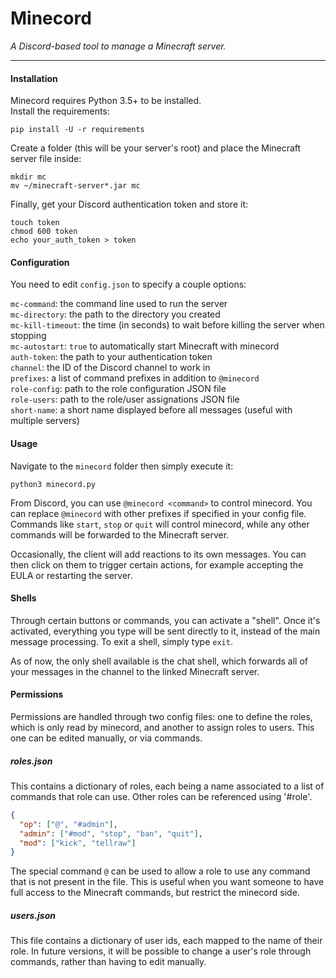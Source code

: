 Minecord
========

*A Discord-based tool to manage a Minecraft server.*

---

#### Installation

Minecord requires Python 3.5+ to be installed.  
Install the requirements:

```
pip install -U -r requirements
```

Create a folder (this will be your server's root) and place the Minecraft
server file inside:

```
mkdir mc
mv ~/minecraft-server*.jar mc
```

Finally, get your Discord authentication token and store it:

```
touch token
chmod 600 token
echo your_auth_token > token
```

#### Configuration

You need to edit `config.json` to specify a couple options:

`mc-command`: the command line used to run the server  
`mc-directory`: the path to the directory you created  
`mc-kill-timeout`: the time (in seconds) to wait before killing the server when stopping  
`mc-autostart`: `true` to automatically start Minecraft with minecord  
`auth-token`: the path to your authentication token  
`channel`: the ID of the Discord channel to work in  
`prefixes`: a list of command prefixes in addition to `@minecord`  
`role-config`: path to the role configuration JSON file  
`role-users`: path to the role/user assignations JSON file  
`short-name`: a short name displayed before all messages (useful with multiple servers)  

#### Usage

Navigate to the `minecord` folder then simply execute it:

```
python3 minecord.py
```

From Discord, you can use `@minecord <command>` to control minecord. You can
replace `@minecord` with other prefixes if specified in your config file.
Commands like `start`, `stop` or `quit` will control minecord, while any
other commands will be forwarded to the Minecraft server.

Occasionally, the client will add reactions to its own messages. You can then
click on them to trigger certain actions, for example accepting the EULA
or restarting the server.

#### Shells

Through certain buttons or commands, you can activate a "shell". Once it's
activated, everything you type will be sent directly to it, instead of the
main message processing. To exit a shell, simply type `exit`.

As of now, the only shell available is the chat shell, which forwards all of
your messages in the channel to the linked Minecraft server.

#### Permissions

Permissions are handled through two config files: one to define the roles,
which is only read by minecord, and another to assign roles to users. This
one can be edited manually, or via commands.

##### roles.json

This contains a dictionary of roles, each being a name associated to a list
of commands that role can use. Other roles can be referenced using '#role'.

```json
{
  "op": ["@", "#admin"],
  "admin": ["#mod", "stop", "ban", "quit"],
  "mod": ["kick", "tellraw"]
}
```

The special command `@` can be used to allow a role to use any command that
is not present in the file. This is useful when you want someone to have full
access to the Minecraft commands, but restrict the minecord side.

##### users.json

This file contains a dictionary of user ids, each mapped to the name of their
role. In future versions, it will be possible to change a user's role through
commands, rather than having to edit manually.
